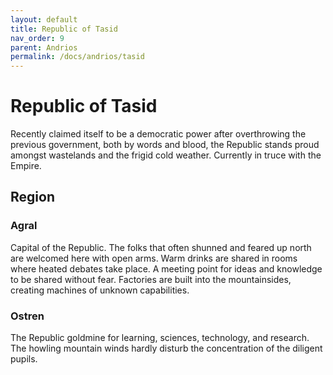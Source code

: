 ```yaml
---
layout: default
title: Republic of Tasid
nav_order: 9
parent: Andrios
permalink: /docs/andrios/tasid
---
```


# Republic of Tasid
 Recently claimed itself to be a democratic power after overthrowing the previous government, both by words and blood, the Republic stands proud amongst wastelands and the frigid cold weather. Currently in truce with the Empire.

## Region
### Agral
 Capital of the Republic. The folks that often shunned and feared up north are welcomed here with open arms. Warm drinks are shared in rooms where heated debates take place. A meeting point for ideas and knowledge to be shared without fear. Factories are built into the mountainsides, creating machines of unknown capabilities.

### Ostren
 The Republic goldmine for learning, sciences, technology, and research. The howling mountain winds hardly disturb the concentration of the diligent pupils. 
